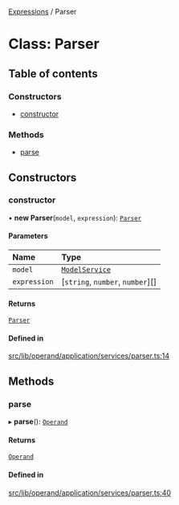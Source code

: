 [Expressions](../README.md) / Parser

# Class: Parser

## Table of contents

### Constructors

- [constructor](Parser.md#constructor)

### Methods

- [parse](Parser.md#parse)

## Constructors

### constructor

• **new Parser**(`model`, `expression`): [`Parser`](Parser.md)

#### Parameters

| Name | Type |
| :------ | :------ |
| `model` | [`ModelService`](../interfaces/ModelService.md) |
| `expression` | [`string`, `number`, `number`][] |

#### Returns

[`Parser`](Parser.md)

#### Defined in

[src/lib/operand/application/services/parser.ts:14](https://github.com/FlavioLionelRita/3xpr/blob/2371f39/src/lib/operand/application/services/parser.ts#L14)

## Methods

### parse

▸ **parse**(): [`Operand`](Operand.md)

#### Returns

[`Operand`](Operand.md)

#### Defined in

[src/lib/operand/application/services/parser.ts:40](https://github.com/FlavioLionelRita/3xpr/blob/2371f39/src/lib/operand/application/services/parser.ts#L40)
